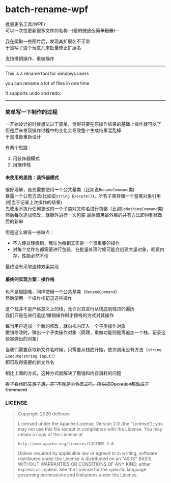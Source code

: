 # batch-rename-wpf

批量更名工具(WPF)  
可以一次性更新很多文件的名称 ~~（是的就这么简单粗暴）~~

我在爬取一些图片后，发现其扩展名不正常  
于是写了这个玩意儿来批量修正扩展名

支持撤销操作、重做操作

***

This is a rename tool for windows users  

you can rename a lot of files in one time  

It supports undo and redo.

***

### 简单写一下制作的过程  

一开始设计的时候想法过于简单，觉得只要在原操作结果的基础上操作就可以了  
但是后来发现操作过程中的变化会导致整个生成结果混乱掉  
于是准备重新设计

有两个思路：

1. 用装饰器模式
2. 用操作栈

#### 未使用的思路：装饰器模式

很好理解，首先需要使用一个公共基类（比如说`RenameCommand`类)  
暴露一个公有方法(比如说`string Execute()`)，所有子类存储一个基类对象引用(相当于记录上次操作的结果)  
先使用不执行任何更改的一个子类对文件名进行包装（比如`DoNothingCommand`类)
然后每次追加修改，就额外进行一次包装
最后调用最外层的共有方法即得到修改后的新串

但是这么做有一些缺点：

* 不方便处理撤销，我认为撤销其实是一个很重要的操作
* 对每个文件名都需要进行包装，在批量处理时候可能会创建大量对象，耗费内存，性能必然不佳

最终没有采取这种方案实现

#### 最终的实现方案：操作栈

也不是很困难，同样使用一个公共基类（`RenameCommand`）  
然后使用一个操作栈记录这些操作

这个栈并不是严格意义上的栈，允许对其进行从栈底到栈顶的遍历  
我们只是在进行追加/撤销操作时才按栈的方式对其操作

每当用户追加一个新的修改，就向栈内压入一个子类操作对象  
撤销修改时，弹出一个子类操作对象（同理，重做功能则是再追加一个栈，记录这些被弹出的对象）

当我们需要获取新文件名时候，只需要从栈底开始，依次调用公有方法（`string Execute(string input)`）  
即可取得需要的新文件名

相比上面的方式，这种方式就解决了撤销和内存消耗的问题

~~看了看代码又想了想，这™不就是命令模式吗，所以把Operation都改成了Command~~

### LICENSE

> Copyright 2020 do9core
>
> Licensed under the Apache License, Version 2.0 (the "License");
> you may not use this file except in compliance with the License.
> You may obtain a copy of the License at
>
>     http://www.apache.org/licenses/LICENSE-2.0
>
> Unless required by applicable law or agreed to in writing, software
> distributed under the License is distributed on an "AS IS" BASIS,
> WITHOUT WARRANTIES OR CONDITIONS OF ANY KIND, either express or implied.
> See the License for the specific language governing permissions and
> limitations under the License.
